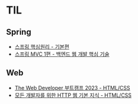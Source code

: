 # TIL
## Spring
- [스프링 핵심원리 - 기본편](https://github.com/geanhukim/TIL/blob/main/Spring/%EC%8A%A4%ED%94%84%EB%A7%81%20%ED%95%B5%EC%8B%AC%EC%9B%90%EB%A6%AC%20-%20%EA%B8%B0%EB%B3%B8%ED%8E%B8.md)
- [스프링 MVC 1편 - 백엔드 웹 개발 핵심 기술](https://github.com/geanhukim/TIL/blob/main/Spring/%EC%8A%A4%ED%94%84%EB%A7%81%20MVC%201%ED%8E%B8%20-%20%EB%B0%B1%EC%97%94%EB%93%9C%20%EC%9B%B9%20%EA%B0%9C%EB%B0%9C%20%ED%95%B5%EC%8B%AC%20%EA%B8%B0%EC%88%A0.md)
## Web
- [The Web Developer 부트캠프 2023 - HTML/CSS](https://github.com/geanhukim/TIL/blob/main/Web/The%20Web%20Developer%20%EB%B6%80%ED%8A%B8%EC%BA%A0%ED%94%84%202023%20-%20HTMLCSS.md)
- [모든 개발자를 위한 HTTP 웹 기본 지식 - HTML/CSS](https://github.com/geanhukim/TIL/blob/main/Web/%EB%AA%A8%EB%93%A0%20%EA%B0%9C%EB%B0%9C%EC%9E%90%EB%A5%BC%20%EC%9C%84%ED%95%9C%20HTTP%20%EC%9B%B9%20%EA%B8%B0%EB%B3%B8%20%EC%A7%80%EC%8B%9D.md)
